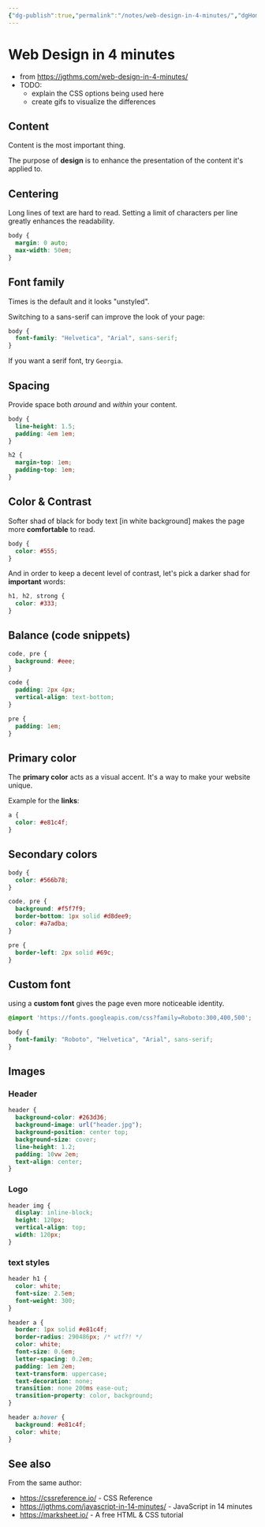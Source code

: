 ```yaml
---
{"dg-publish":true,"permalink":"/notes/web-design-in-4-minutes/","dgHomeLink":true,"dgPassFrontmatter":false,"dgShowBacklinks":true,"dgShowLocalGraph":false}
---
```


# Web Design in 4 minutes

- from <https://jgthms.com/web-design-in-4-minutes/>
- TODO:
    - explain the CSS options being used here
    - create gifs to visualize the differences

## Content

Content is the most important thing.

The purpose of **design** is to enhance the presentation of the content it's applied to.


## Centering

Long lines of text are hard to read. Setting a limit of characters per line greatly enhances the readability.

```css
body {
  margin: 0 auto;
  max-width: 50em;
}
```


## Font family

Times is the default and it looks "unstyled".

Switching to a sans-serif can improve the look of your page:

```css
body {
  font-family: "Helvetica", "Arial", sans-serif;
}
```

If you want a serif font, try `Georgia`.


## Spacing

Provide space both *around* and *within* your content.

```css
body {
  line-height: 1.5;
  padding: 4em 1em;
}

h2 {
  margin-top: 1em;
  padding-top: 1em;
}
```


## Color & Contrast

Softer shad of black for body text [in white background] makes the page more **comfortable** to read.

```css
body {
  color: #555;
}
```

And in order to keep a decent level of contrast, let's pick a darker shad for **important** words:

```css
h1, h2, strong {
  color: #333;
}
```


## Balance (code snippets)

```css
code, pre {
  background: #eee;
}

code {
  padding: 2px 4px;
  vertical-align: text-bottom;
}

pre {
  padding: 1em;
}
```


## Primary color

The **primary color** acts as a visual accent. It's a way to make your website unique.

Example for the **links**:

```css
a {
  color: #e81c4f;
}
```


## Secondary colors

```css
body {
  color: #566b78;
}

code, pre {
  background: #f5f7f9;
  border-bottom: 1px solid #d8dee9;
  color: #a7adba;
}

pre {
  border-left: 2px solid #69c;
}
```


## Custom font

using a **custom font** gives the page even more noticeable identity.

```css
@import 'https://fonts.googleapis.com/css?family=Roboto:300,400,500';

body {
  font-family: "Roboto", "Helvetica", "Arial", sans-serif;
}
```

## Images

### Header

```css
header {
  background-color: #263d36;
  background-image: url("header.jpg");
  background-position: center top;
  background-size: cover;
  line-height: 1.2;
  padding: 10vw 2em;
  text-align: center;
}
```

### Logo

```css
header img {
  display: inline-block;
  height: 120px;
  vertical-align: top;
  width: 120px;
}
```

### text styles

```css
header h1 {
  color: white;
  font-size: 2.5em;
  font-weight: 300;
}

header a {
  border: 1px solid #e81c4f;
  border-radius: 290486px; /* wtf?! */
  color: white;
  font-size: 0.6em;
  letter-spacing: 0.2em;
  padding: 1em 2em;
  text-transform: uppercase;
  text-decoration: none;
  transition: none 200ms ease-out;
  transition-property: color, background;
}

header a:hover {
  background: #e81c4f;
  color: white;
}
```


## See also

From the same author:

- <https://cssreference.io/> - CSS Reference
- <https://jgthms.com/javascript-in-14-minutes/> - JavaScript in 14 minutes
- <https://marksheet.io/> - A free HTML & CSS tutorial